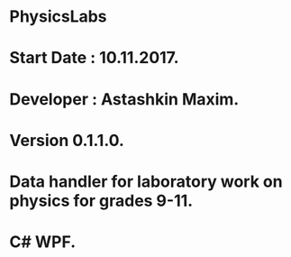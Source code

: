 # PhysicsLabs
# Start Date : 10.11.2017.
# Developer : Astashkin Maxim.
# Version 0.1.1.0.
# Data handler for laboratory work on physics for grades 9-11.
# C# WPF.



